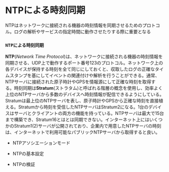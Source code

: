 # NTPによる時刻同期
NTPはネットワークに接続される機器の時刻情報を同期させるためのプロトコル。ログの解析やサービスの指定時間に動作させたりする際に重要となる

### `NTPによる時刻同期`
**NTP**(*Network Time Protocol*)は、ネットワークに接続される機器の時刻情報を同期させる、UDP上で動作するポート番号123のプロトコル。ネットワーク上の各デバイスが保持する時刻を全て同じにしておくと、収取したログの正確なタイムスタンプを基にしてイベントの関連付けや解析を行うことができる。通常、NTPサーバに接続された原子時計やGPSを情報源にして正確な時刻を取得する。時刻同期は**Stratum**(ストラタム)と呼ばれる階層の概念を使用し、効率よく上位のNTPサーバから多数のデバイスへ時刻情報が配信できるようにしている。Stratumは最上位のNTPサーバを表し、原子時計やGPSから正確な時刻を直接植える。Stratumから時刻を受信したNTPサーバはStratum2になる。1台のデバイスはサーバとクライアントの両方の機能を持っている。NTPサーバは最大で15台まで構築でき、Stratum16とはとは同期できない。インターネット上にはいくつかのStratum1(2)サーバが公開されており、企業内で用意したNTPサーバの時刻は、インターネットで利用可能なパブリックNTPサーバから取得すると良い。

- NTPアソシエーションモード

- NTPの基本設定

- NTPの検証
